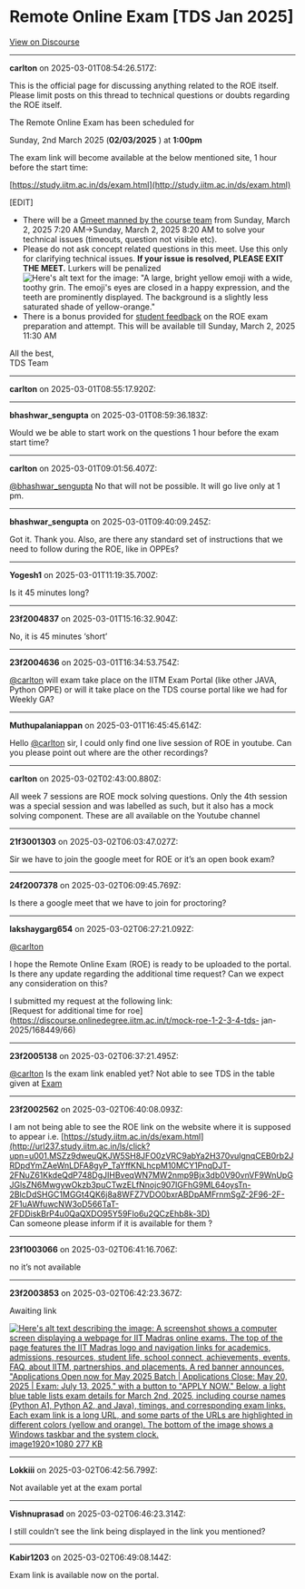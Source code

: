 # Remote Online Exam [TDS Jan 2025]

[View on Discourse](https://discourse.onlinedegree.iitm.ac.in/t/remote-online-exam-tds-jan-2025/168832)

---
**carlton** on 2025-03-01T08:54:26.517Z:

This is the official page for discussing anything related to the ROE itself.
Please limit posts on this thread to technical questions or doubts regarding
the ROE itself.

The Remote Online Exam has been scheduled for

Sunday, 2nd March 2025 (**02/03/2025** ) at **1:00pm**

The exam link will become available at the below mentioned site, 1 hour before
the start time:

[https://study.iitm.ac.in/ds/exam.html](http://study.iitm.ac.in/ds/exam.html)

[EDIT]

  * There will be a [Gmeet manned by the course team](https://meet.google.com/bah-uytq-osu) from Sunday, March 2, 2025 7:20 AM→Sunday, March 2, 2025 8:20 AM to solve your technical issues (timeouts, question not visible etc).
  * Please do not ask concept related questions in this meet. Use this only for clarifying technical issues. **If your issue is resolved, PLEASE EXIT THE MEET.** Lurkers will be penalized ![Here's alt text for the image: "A large, bright yellow emoji with a wide, toothy grin. The emoji's eyes are closed in a happy expression, and the teeth are prominently displayed. The background is a slightly less saturated shade of yellow-orange."](https://emoji.discourse-cdn.com/google/grin.png?v=12)
  * There is a bonus provided for [student feedback](https://forms.gle/TXxz1yr5fpcz5bh89) on the ROE exam preparation and attempt. This will be available till Sunday, March 2, 2025 11:30 AM

All the best,  
TDS Team



---
**carlton** on 2025-03-01T08:55:17.920Z:





---
**bhashwar_sengupta** on 2025-03-01T08:59:36.183Z:

Would we be able to start work on the questions 1 hour before the exam start
time?



---
**carlton** on 2025-03-01T09:01:56.407Z:

[@bhashwar_sengupta](/u/bhashwar_sengupta) No that will not be possible. It
will go live only at 1 pm.



---
**bhashwar_sengupta** on 2025-03-01T09:40:09.245Z:

Got it. Thank you. Also, are there any standard set of instructions that we
need to follow during the ROE, like in OPPEs?



---
**Yogesh1** on 2025-03-01T11:19:35.700Z:

Is it 45 minutes long?



---
**23f2004837** on 2025-03-01T15:16:32.904Z:

No, it is 45 minutes ‘short’



---
**23f2004636** on 2025-03-01T16:34:53.754Z:

[@carlton](/u/carlton) will exam take place on the IITM Exam Portal (like
other JAVA, Python OPPE) or will it take place on the TDS course portal like
we had for Weekly GA?



---
**Muthupalaniappan** on 2025-03-01T16:45:45.614Z:

Hello [@carlton](/u/carlton) sir, I could only find one live session of ROE in
youtube. Can you please point out where are the other recordings?



---
**carlton** on 2025-03-02T02:43:00.880Z:

All week 7 sessions are ROE mock solving questions. Only the 4th session was a
special session and was labelled as such, but it also has a mock solving
component. These are all available on the Youtube channel



---
**21f3001303** on 2025-03-02T06:03:47.027Z:

Sir we have to join the google meet for ROE or it’s an open book exam?



---
**24f2007378** on 2025-03-02T06:09:45.769Z:

Is there a google meet that we have to join for proctoring?



---
**lakshaygarg654** on 2025-03-02T06:27:21.092Z:

[@carlton](/u/carlton)

I hope the Remote Online Exam (ROE) is ready to be uploaded to the portal. Is
there any update regarding the additional time request? Can we expect any
consideration on this?

I submitted my request at the following link:  
[Request for additional time for
roe](https://discourse.onlinedegree.iitm.ac.in/t/mock-roe-1-2-3-4-tds-
jan-2025/168449/66)



---
**23f2005138** on 2025-03-02T06:37:21.495Z:

[@carlton](/u/carlton) Is the exam link enabled yet? Not able to see TDS in
the table given at [Exam](http://study.iitm.ac.in/ds/exam.html)



---
**23f2002562** on 2025-03-02T06:40:08.093Z:

I am not being able to see the ROE link on the website where it is supposed to
appear i.e.
[https://study.iitm.ac.in/ds/exam.html](http://url237.study.iitm.ac.in/ls/click?upn=u001.MSZz9dweuQKJW5SH8JFO0zVRC9abYa2H370vulgnqCEB0rb2JRDpdYmZAeWnLDFA8gyP_TaYffKNLhcpM10MCY1PnqDJT-2FNuZ61KkdeQdP748DgJIHBveqWN7MW2nmp9Bjx3db0V90vnVF9WnUpGJGlsZN6MwgywOkzb3puCTwzELfNnojc907IGFhG9ML64oysTn-2BlcDdSHGC1MGGt4QK6j8a8WFZ7VDO0bxrABDpAMFrnmSgZ-2F96-2F-2F1uAWfuwcNW3oD566TaT-2FDDiskBrP4u0QaQXDO95Y59Flo6u2QCzEhb8k-3D)  
Can someone please inform if it is available for them ?



---
**23f1003066** on 2025-03-02T06:41:16.706Z:

no it’s not available



---
**23f2003853** on 2025-03-02T06:42:23.367Z:

Awaiting link  

[![Here's alt text describing the image: A screenshot shows a computer screen displaying a webpage for IIT Madras online exams. The top of the page features the IIT Madras logo and navigation links for academics, admissions, resources, student life, school connect, achievements, events, FAQ, about IITM, partnerships, and placements. A red banner announces, "Applications Open now for May 2025 Batch | Applications Close: May 20, 2025 | Exam: July 13, 2025," with a button to "APPLY NOW." Below, a light blue table lists exam details for March 2nd, 2025, including course names (Python A1, Python A2, and Java), timings, and corresponding exam links. Each exam link is a long URL, and some parts of the URLs are highlighted in different colors (yellow and orange). The bottom of the image shows a Windows taskbar and the system clock.](https://europe1.discourse-cdn.com/flex013/uploads/iitm/optimized/3X/1/d/1d924906c7ec5da0a28f312565842402743638be_2_690x388.png)image1920×1080 277 KB](https://europe1.discourse-cdn.com/flex013/uploads/iitm/original/3X/1/d/1d924906c7ec5da0a28f312565842402743638be.png "image")



---
**Lokkiii** on 2025-03-02T06:42:56.799Z:

Not available yet at the exam portal



---
**Vishnuprasad** on 2025-03-02T06:46:23.314Z:

I still couldn’t see the link being displayed in the link you mentioned?



---
**Kabir1203** on 2025-03-02T06:49:08.144Z:

Exam link is available now on the portal.



